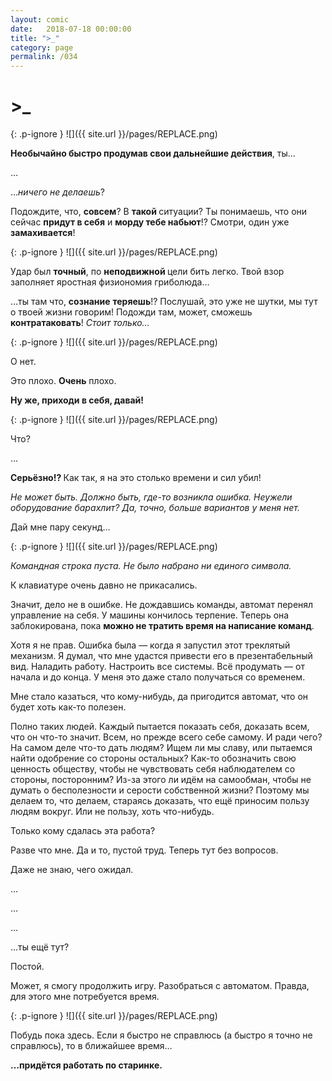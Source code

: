 ```yaml
---
layout: comic
date:   2018-07-18 00:00:00 
title: ">_"
category: page
permalink: /034
---
```

# >_

{: .p-ignore }
![]({{ site.url }}/pages/REPLACE.png)

<strong>Необычайно быстро продумав свои дальнейшие действия</strong>, ты…

…

…<em>ничего не делаешь</em>?

Подождите, что, <strong>совсем</strong>? В <strong>такой </strong>ситуации? Ты понимаешь, что они сейчас <strong>придут в себя</strong> и <strong>морду тебе набьют</strong>!? Смотри, один уже <strong>замахивается</strong>!

{: .p-ignore }
![]({{ site.url }}/pages/REPLACE.png)

Удар был <strong>точный</strong>, по <strong>неподвижной </strong>цели бить легко. Твой взор заполняет яростная физиономия гриболюда…

…ты там что, <strong>сознание</strong> <strong>теряешь</strong>!? Послушай, это уже не шутки, мы тут о твоей жизни говорим! Подожди там, может, сможешь <strong>контратаковать</strong>! <em>Стоит только…</em>

{: .p-ignore }
![]({{ site.url }}/pages/REPLACE.png)

О нет.

Это плохо. <strong>Очень</strong> плохо.

<strong>Ну же, приходи в себя, давай!</strong>

{: .p-ignore }
![]({{ site.url }}/pages/REPLACE.png)

Что?

…

<strong>Серьёзно!? </strong>Как так, я на это столько времени и сил убил! 

<em>Не может быть. Должно быть, где-то возникла ошибка. Неужели оборудование барахлит? Да, точно, больше вариантов у меня нет.</em>

Дай мне пару секунд…

{: .p-ignore }
![]({{ site.url }}/pages/REPLACE.png)

<em>Командная строка пуста. Не было набрано ни единого символа.</em>

К клавиатуре очень давно не прикасались.

Значит, дело не в ошибке. Не дождавшись команды, автомат перенял управление на себя. У машины кончилось терпение. Теперь она заблокирована, пока <strong>можно не тратить время на написание команд</strong>.

Хотя я не прав. Ошибка была — когда я запустил этот треклятый механизм. Я думал, что мне удастся привести его в презентабельный вид. Наладить работу. Настроить все системы. Всё продумать — от начала и до конца. У меня это даже стало получаться со временем.

Мне стало казаться, что кому-нибудь, да пригодится автомат, что он будет хоть как-то полезен.

Полно таких людей. Каждый пытается показать себя, доказать всем, что он что-то значит. Всем, но прежде всего себе самому. И ради чего? На самом деле что-то дать людям? Ищем ли мы славу, или пытаемся найти одобрение со стороны остальных? Как-то обозначить свою ценность обществу, чтобы не чувствовать себя наблюдателем со стороны, посторонним? Из-за этого ли идём на самообман, чтобы не думать о бесполезности и серости собственной жизни? Поэтому мы делаем то, что делаем, стараясь доказать, что ещё приносим пользу людям вокруг. Или не пользу, хоть что-нибудь.

Только кому сдалась эта работа? 

Разве что мне. Да и то, пустой труд. Теперь тут без вопросов. 

Даже не знаю, чего ожидал.

…

…

…

…ты ещё тут?

Постой. 

Может, я смогу продолжить игру. Разобраться с автоматом. Правда, для этого мне потребуется время.

{: .p-ignore }
![]({{ site.url }}/pages/REPLACE.png)

Побудь пока здесь. Если я быстро не справлюсь (а быстро я точно не справлюсь), то в ближайшее время…

<strong>…придётся работать по старинке.</strong>
